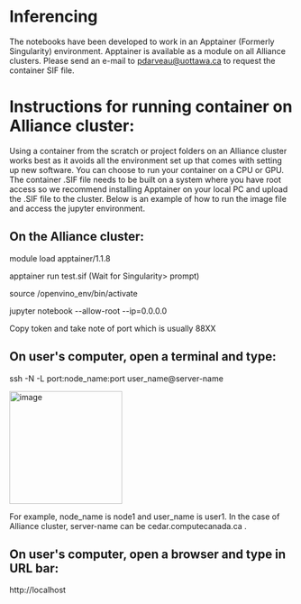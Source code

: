 # Inferencing
The notebooks have been developed to work in an Apptainer (Formerly Singularity) environment.
Apptainer is available as a module on all Alliance clusters.
Please send an e-mail to pdarveau@uottawa.ca to request the container SIF file.

# Instructions for running container on Alliance cluster:
Using a container from the scratch or project folders on an Alliance cluster works best as it avoids all the environment set up that comes with setting up new software.  You can choose to run your container on a CPU or GPU.  The container .SIF file needs to be built on a system where you have root access so we recommend installing Apptainer on your local PC and upload the .SIF file to the cluster.  Below is an example of how to run the image file and access the jupyter environment.

## On the Alliance cluster:
module load apptainer/1.1.8​​

apptainer run test.sif     (Wait for Singularity>  prompt)​

source /openvino_env/bin/activate​

jupyter notebook --allow-root  --ip=0.0.0.0​

Copy token and take note of port which is usually 88XX

## On user's computer, open a terminal and type:
ssh -N -L port:node_name:port user_name@server-name

<img width="200" length="400" alt="image" src="https://github.com/uOttawa-IT-Research-teaching/CNN-ImageInferencing/assets/85764619/2518a273-b77e-4001-bdd3-a9fa941a37d8">

For example, node_name is node1 and user_name is user1.  In the case of Alliance cluster, server-name can be cedar.computecanada.ca .



## On user's computer, open a browser and type in URL bar:
http://localhost
